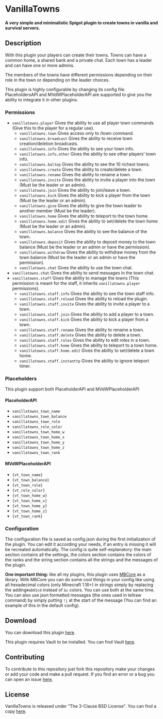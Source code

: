 # VanillaTowns

#### A very simple and minimalistic Spigot plugin to create towns in vanilla and survival servers.

## Description

With this plugin your players can create their towns. Towns can have a common home, a shared bank and a private chat.
Each town has a leader and can have one or more admins.

The members of the towns have different permissions depending on their role in the town or depending on the leader
choices.

This plugin is highly configurable by changing its config file. PlaceholdersAPI and MVdWPlaceholderAPI are supported to
give you the ability to integrate it in other plugins.

### Permissions

* `vanillatowns.player` Gives the ability to use all player town commands (Give this to the player for a regular use).
    * `vanillatowns.town` Gives access only to /town command.
    * `vanillatowns.broadcast` Gives the ability to receive town creation/deletion broadcasts.
    * `vanillatowns.info` Gives the ability to see your town info.
    * `vanillatowns.info.other` Gives the ability to see other players' town info.
    * `vanillatowns.baltop` Gives the ability to see the 10 richest towns.
    * `vanillatowns.create` Gives the ability to create/delete a town.
    * `vanillatowns.rename` Gives the ability to rename a town.
    * `vanillatowns.invite` Gives the ability to invite a player into the town (Must be the leader or an admin).
    * `vanillatowns.join` Gives the ability to join/leave a town.
    * `vanillatowns.kick` Gives the ability to kick a player from the town (Must be the leader or an admin).
    * `vanillatowns.give` Gives the ability to give the town leader to another member (Must be the leader).
    * `vanillatowns.home` Gives the ability to teleport to the town home.
    * `vanillatowns.home.edit` Gives the ability to set/delete the town home (Must be the leader or an admin).
    * `vanillatowns.balance` Gives the ability to see the balance of the town.
    * `vanillatowns.deposit` Gives the ability to deposit money to the town balance (Must be the leader or an admin or
      have the permission).
    * `vanillatowns.withdraw` Gives the ability to withdraw money from the town balance (Must be the leader or an admin
      or have the permission).
    * `vanillatowns.chat` Gives the ability to use the town chat.
* `vanillatowns.chat` Gives the ability to send messages in the town chat.
* `vanillatowns.staff` Gives the ability to manage the towns (This permission is meant for the staff, it
  inherits `vanillatowns.player` permissions).
    * `vanillatowns.staff.info` Gives the ability to see the town staff info.
    * `vanillatowns.staff.reload` Gives the ability to reload the plugin.
    * `vanillatowns.staff.invite` Gives the ability to invite a player to a town.
    * `vanillatowns.staff.join` Gives the ability to add a player to a town.
    * `vanillatowns.staff.kick` Gives the ability to kick a player from a town.
    * `vanillatowns.staff.rename` Gives the ability to rename a town.
    * `vanillatowns.staff.delete` Gives the ability to delete a town.
    * `vanillatowns.staff.roles` Gives the ability to edit roles in a town.
    * `vanillatowns.staff.home` Gives the ability to teleport to a town home.
    * `vanillatowns.staff.home.edit` Gives the ability to set/delete a town home.
    * `vanillatowns.staff.instanttp` Gives the ability to ignore teleport timer.

### Placeholders

This plugin support both PlaceholderAPI and MVdWPlaceholderAPI

#### PlaceholderAPI

* `vanillatowns_town_name`
* `vanillatowns_town_balance`
* `vanillatowns_town_role`
* `vanillatowns_role_color`
* `vanillatowns_town_home_w`
* `vanillatowns_town_home_x`
* `vanillatowns_town_home_y`
* `vanillatowns_town_home_z`
* `vanillatowns_town_rank`

#### MVdWPlaceholderAPI

* `{vt_town_name}`
* `{vt_town_balance}`
* `{vt_town_role}`
* `{vt_role_color}`
* `{vt_town_home_w}`
* `{vt_town_home_x}`
* `{vt_town_home_y}`
* `{vt_town_home_z}`
* `{vt_town_rank}`

### Configuration

The configuration file is saved as config.json during the first initialization of the plugin. You can edit it according
your needs, if an entry is missing it will be recreated automatically. The config is quite self-explanatory: the main
section contains all the settings, the colors section contains the colors of the ranks and the string section contains
all the strings and the messages of the plugin.

**One important thing:** like all my plugins, this plugin uses [MBCore](https://github.com/MultiCoreNetwork/MBCore) as a
library. With MBCore you can do some cool things in your config like using all hexadecimal colors (only Minecraft 1.16+)
in strings simply by replacing the adding`#ab01cd` instead of `&c` colors. You can use both at the same time. You can
also use json formatted messages (the ones used in tellraw command) by simply putting `!j` at the start of the message 
(You can find an example of this in the default config).

## Download

You can download this plugin [here](https://multicoredev.it/job/BungeeCompact/).

This plugin requires Vault to be installed. You can find Vault [here](https://www.spigotmc.org/resources/vault.34315).

## Contributing

To contribute to this repository just fork this repository make your changes or add your code and make a pull request.
If you find an error or a bug you can open an issue [here](https://github.com/MultiCoreNetwork/VanillaTowns/issues).

## License

VanillaTowns is released under "The 3-Clause BSD License". You can find a
copy [here](https://github.com/MultiCoreNetwork/VanillaTowns/blob/master/LICENSE).
